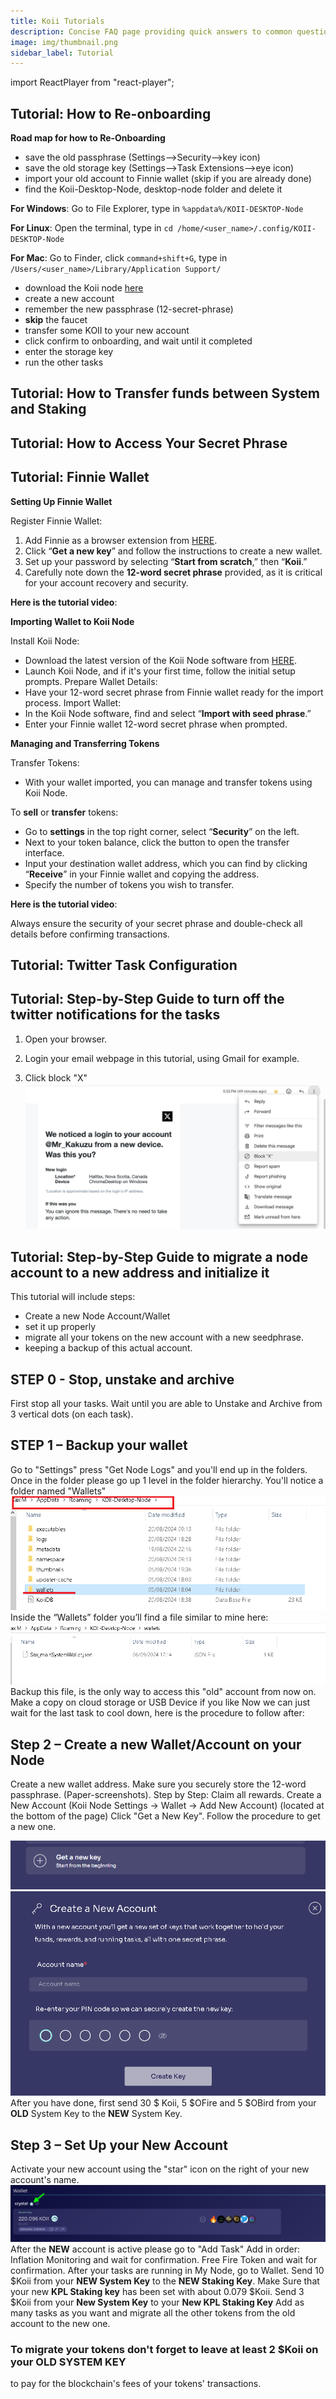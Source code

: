```yaml
---
title: Koii Tutorials
description: Concise FAQ page providing quick answers to common questions about our services, policies, and customer support options.
image: img/thumbnail.png
sidebar_label: Tutorial
---
```


import ReactPlayer from "react-player";

## Tutorial: How to Re-onboarding

**Road map for how to Re-Onboarding**

- save the old passphrase (Settings-->Security-->key icon)
- save the old storage key (Settings-->Task Extensions-->eye icon)
- import your old account to Finnie wallet (skip if you are already done)
- find the Koii-Desktop-Node, desktop-node folder and delete it

**For Windows**: Go to File Explorer, type in `%appdata%/KOII-DESKTOP-Node`

**For Linux**: Open the terminal, type in `cd /home/<user_name>/.config/KOII-DESKTOP-Node`

**For Mac**: Go to Finder, click `command+shift+G`, type in `/Users/<user_name>/Library/Application Support/`

- download the Koii node [here](https://www.koii.network/nodes)
- create a new account
- remember the new passphrase (12-secret-phrase)
- **skip** the faucet
- transfer some KOII to your new account
- click confirm to onboarding, and wait until it completed
- enter the storage key
- run the other tasks

<ReactPlayer width="100%" controls url="https://youtu.be/YvtPFUIQQFk" />

## Tutorial: How to Transfer funds between System and Staking

<ReactPlayer width="100%" controls url="https://youtu.be/SXjC5LMlV_s" />

## Tutorial: How to Access Your Secret Phrase

<ReactPlayer width="100%" controls url="https://www.youtube.com/watch?v=HtmQH0d7Gwo" />


## Tutorial: Finnie Wallet

**Setting Up Finnie Wallet**

Register Finnie Wallet:

1. Add Finnie as a browser extension from [HERE](https://chromewebstore.google.com/detail/finnie/cjmkndjhnagcfbpiemnkdpomccnjblmj).
2. Click “**Get a new key**” and follow the instructions to create a new wallet.
3. Set up your password by selecting “**Start from scratch**,” then “**Koii**.”
4. Carefully note down the **12-word secret phrase** provided, as it is critical for your account recovery and security.

**Here is the tutorial video**:

<ReactPlayer width="100%" controls url="https://www.youtube.com/watch?v=Hj2xf5xWdqQ" />


**Importing Wallet to Koii Node**

Install Koii Node:

- Download the latest version of the Koii Node software from [HERE](https://www.KOII.network/nodes).
- Launch Koii Node, and if it's your first time, follow the initial setup prompts.
  Prepare Wallet Details:
- Have your 12-word secret phrase from Finnie wallet ready for the import process.
  Import Wallet:
- In the Koii Node software, find and select “**Import with seed phrase**.”
- Enter your Finnie wallet 12-word secret phrase when prompted.

**Managing and Transferring Tokens**

Transfer Tokens:

- With your wallet imported, you can manage and transfer tokens using Koii Node.

To **sell** or **transfer** tokens:

- Go to **settings** in the top right corner, select “**Security**” on the left.
- Next to your token balance, click the button to open the transfer interface.
- Input your destination wallet address, which you can find by clicking “**Receive**” in your Finnie wallet and copying the address.
- Specify the number of tokens you wish to transfer.

**Here is the tutorial video**:

<ReactPlayer width="100%" controls url="https://www.youtube.com/watch?v=usT3OdGJ6iE" />

Always ensure the security of your secret phrase and double-check all details before confirming transactions.

## Tutorial: Twitter Task Configuration

<ReactPlayer width="100%" controls url="https://www.youtube.com/watch?v=t9D4w9bKD1g" />



## Tutorial: Step-by-Step Guide to turn off the twitter notifications for the tasks

1. Open your browser.

2. Login your email webpage in this tutorial, using Gmail for example.

3. Click block "X"
![block](./imageFaq/Xemail.png)

## Tutorial: Step-by-Step Guide to migrate a node account to a new address and initialize it

This tutorial will include steps:
- Create a new Node Account/Wallet
- set it up properly
- migrate all your tokens on the new account with a new seedphrase.
- keeping a backup of this actual account.

## STEP 0 - Stop, unstake and archive
First stop all your tasks.
Wait until you are able to Unstake and Archive from 3 vertical dots (on each task).

## STEP 1 – Backup your wallet
Go to "Settings" press "Get Node Logs" and you'll end up in the folders.
Once in the folder please go up 1 level in the folder hierarchy.
You'll notice a folder named "Wallets"
![wallets](./imageFaq/wallets.png)
Inside the “Wallets” folder you’ll find a file similar to mine here:
![system-wallets](./imageFaq/system-wallet.png)
Backup this file, is the only way to access this "old" account from now on.
Make a copy on cloud storage or USB Device if you like
Now we can just wait for the last task to cool down, here is the procedure to follow after:
## Step 2 – Create a new Wallet/Account on your Node
Create a new wallet address.
Make sure you securely store the 12-word passphrase.
(Paper-screenshots).
Step by Step:
Claim all rewards.
Create a New Account
(Koii Node Settings -> Wallet -> Add New Account)
(located at the bottom of the page)
Click "Get a New Key".
Follow the procedure to get a new one.

![new-key](./imageFaq/get-new-key.png)
![new-account](./imageFaq/create-new-account.png)
After you have done, first send 30 $ Koii, 5 $OFire and 5 $OBird from your **OLD** System Key 
to the **NEW** System Key.
## Step 3 – Set Up your New Account
Activate your new account using the "star" icon on the right of your new account's name.
![account-star](./imageFaq/account-star.png)
After the **NEW** account is active please go to "Add Task"
Add in order:
Inflation Monitoring and wait for confirmation.
Free Fire Token and wait for confirmation.
After your tasks are running in My Node, go to Wallet.
Send 10 $Koii from your **NEW System Key** to the **NEW Staking Key**.
Make Sure that your new **KPL Staking key** has been set with about 0.079 $Koii.
Send 3 $Koii from your **New System Key** to your **New KPL Staking Key**
Add as many tasks as you want and migrate all the other tokens from the old account to the new 
one.
### To migrate your tokens don't forget to leave at least 2 $Koii on your **OLD SYSTEM KEY** 
to pay for the blockchain's fees of your tokens' transactions.
